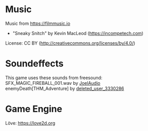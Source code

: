 Music
=====

Music from https://filmmusic.io

* "Sneaky Snitch" by Kevin MacLeod (https://incompetech.com)

License: CC BY (http://creativecommons.org/licenses/by/4.0/)

Soundeffects
============

This game uses these sounds from freesound:
SFX_MAGIC_FIREBALL_001.wav by [JoelAudio](https://freesound.org/people/JoelAudio/)
enemyDeath\[THM_Adventure\] by [deleted_user_3330286](https://freesound.org/people/deleted_user_3330286/)

Game Engine
===========

Löve: https://love2d.org
